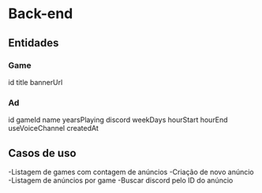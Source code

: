 # Back-end

## Entidades

### Game

id
title
bannerUrl

### Ad

id
gameId
name
yearsPlaying
discord
weekDays
hourStart
hourEnd
useVoiceChannel
createdAt

## Casos de uso

-Listagem de games com contagem de anúncios
-Criação de novo anúncio
-Listagem de anúncios por game
-Buscar discord pelo ID do anúncio
